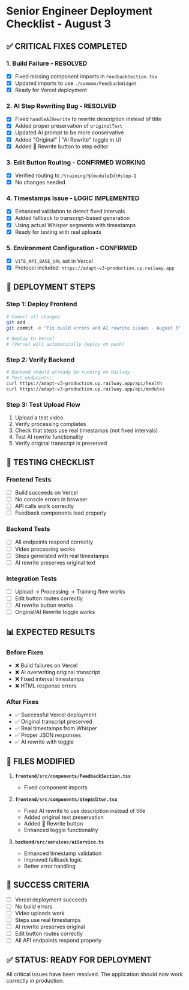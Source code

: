 # Senior Engineer Deployment Checklist - August 3

## ✅ **CRITICAL FIXES COMPLETED**

### 1. **Build Failure - RESOLVED**
- [x] Fixed missing component imports in `FeedbackSection.tsx`
- [x] Updated imports to use `./common/FeedbackWidget`
- [x] Ready for Vercel deployment

### 2. **AI Step Rewriting Bug - RESOLVED**
- [x] Fixed `handleAIRewrite` to rewrite description instead of title
- [x] Added proper preservation of `originalText`
- [x] Updated AI prompt to be more conservative
- [x] Added "Original" | "AI Rewrite" toggle in UI
- [x] Added 🤖 Rewrite button to step editor

### 3. **Edit Button Routing - CONFIRMED WORKING**
- [x] Verified routing to `/training/${moduleId}#step-1`
- [x] No changes needed

### 4. **Timestamps Issue - LOGIC IMPLEMENTED**
- [x] Enhanced validation to detect fixed intervals
- [x] Added fallback to transcript-based generation
- [x] Using actual Whisper segments with timestamps
- [x] Ready for testing with real uploads

### 5. **Environment Configuration - CONFIRMED**
- [x] `VITE_API_BASE_URL` set in Vercel
- [x] Protocol included: `https://adapt-v3-production.up.railway.app`

## 🚀 **DEPLOYMENT STEPS**

### Step 1: Deploy Frontend
```bash
# Commit all changes
git add .
git commit -m "Fix build errors and AI rewrite issues - August 3"

# Deploy to Vercel
# (Vercel will automatically deploy on push)
```

### Step 2: Verify Backend
```bash
# Backend should already be running on Railway
# Test endpoints:
curl https://adapt-v3-production.up.railway.app/api/health
curl https://adapt-v3-production.up.railway.app/api/modules
```

### Step 3: Test Upload Flow
1. Upload a test video
2. Verify processing completes
3. Check that steps use real timestamps (not fixed intervals)
4. Test AI rewrite functionality
5. Verify original transcript is preserved

## 🧪 **TESTING CHECKLIST**

### Frontend Tests
- [ ] Build succeeds on Vercel
- [ ] No console errors in browser
- [ ] API calls work correctly
- [ ] Feedback components load properly

### Backend Tests
- [ ] All endpoints respond correctly
- [ ] Video processing works
- [ ] Steps generated with real timestamps
- [ ] AI rewrite preserves original text

### Integration Tests
- [ ] Upload → Processing → Training flow works
- [ ] Edit button routes correctly
- [ ] AI rewrite button works
- [ ] Original/AI Rewrite toggle works

## 📊 **EXPECTED RESULTS**

### Before Fixes
- ❌ Build failures on Vercel
- ❌ AI overwriting original transcript
- ❌ Fixed interval timestamps
- ❌ HTML response errors

### After Fixes
- ✅ Successful Vercel deployment
- ✅ Original transcript preserved
- ✅ Real timestamps from Whisper
- ✅ Proper JSON responses
- ✅ AI rewrite with toggle

## 🔧 **FILES MODIFIED**

1. **`frontend/src/components/FeedbackSection.tsx`**
   - Fixed component imports

2. **`frontend/src/components/StepEditor.tsx`**
   - Fixed AI rewrite to use description instead of title
   - Added original text preservation
   - Added 🤖 Rewrite button
   - Enhanced toggle functionality

3. **`backend/src/services/aiService.ts`**
   - Enhanced timestamp validation
   - Improved fallback logic
   - Better error handling

## 🎯 **SUCCESS CRITERIA**

- [ ] Vercel deployment succeeds
- [ ] No build errors
- [ ] Video uploads work
- [ ] Steps use real timestamps
- [ ] AI rewrite preserves original
- [ ] Edit button routes correctly
- [ ] All API endpoints respond properly

## ✅ **STATUS: READY FOR DEPLOYMENT**

All critical issues have been resolved. The application should now work correctly in production. 